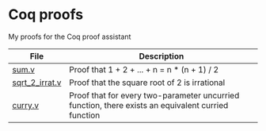 # Coq proofs

My proofs for the Coq proof assistant

| File                             | Description                                                                                        |
|----------------------------------|----------------------------------------------------------------------------------------------------|
| [sum.v](sum.v)                   | Proof that 1 + 2 + ... + n = n * (n + 1) / 2                                                       |
| [sqrt_2_irrat.v](sqrt_2_irrat.v) | Proof that the square root of 2 is irrational                                                      |
| [curry.v](curry.v)               | Proof that for every two-parameter uncurried function, there exists an equivalent curried function |
